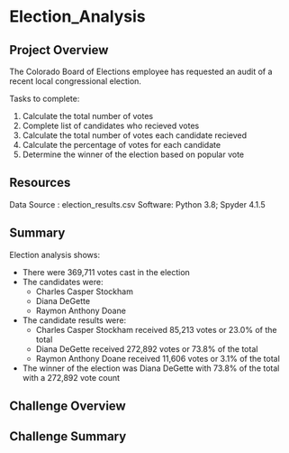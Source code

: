 # Election_Analysis

## Project Overview
The Colorado Board of Elections employee has requested an audit of a recent local congressional election.

Tasks to complete:

1. Calculate the total number of votes
2. Complete list of candidates who recieved votes
3. Calculate the total number of votes each candidate recieved
4. Calculate the percentage of votes for each candidate
5. Determine the winner of the election based on popular vote

## Resources
Data Source : election_results.csv
Software: Python 3.8; Spyder 4.1.5

## Summary
Election analysis shows:
- There were 369,711 votes cast in the election
- The candidates were:
  - Charles Casper Stockham
  - Diana DeGette
  - Raymon Anthony Doane
- The candidate results were:
  - Charles Casper Stockham received 85,213 votes or 23.0% of the total 
  - Diana DeGette received 272,892 votes or 73.8% of the total
  - Raymon Anthony Doane received 11,606 votes or 3.1% of the total
- The winner of the election was Diana DeGette with 73.8% of the total with a 272,892 vote count

## Challenge Overview

## Challenge Summary
  
  

